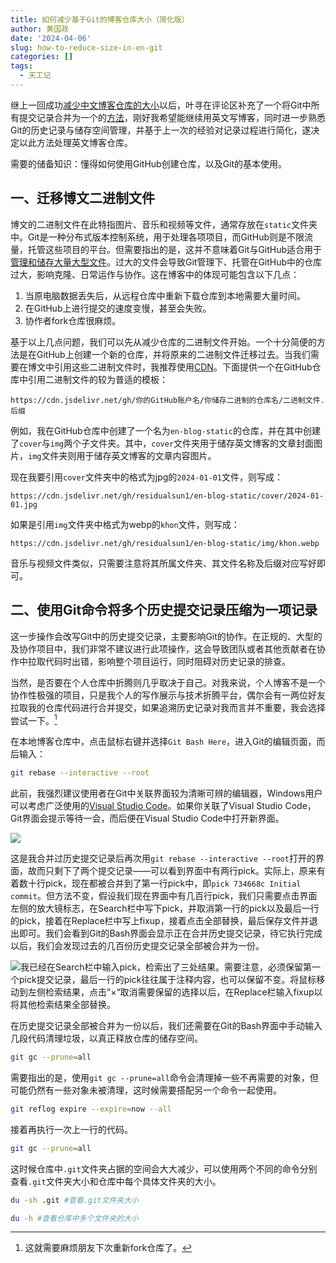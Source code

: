 ```yaml
---
title: 如何减少基于Git的博客仓库大小（简化版）
author: 黄国政
date: '2024-04-06'
slug: how-to-reduce-size-in-en-git
categories: []
tags:
  - 天工记
---
```


继上一回成功[减少中文博客仓库的大小](https://guozheng.rbind.io/posts/2024/03/how-to-reduce-size-in-git/)以后，叶寻在评论区补充了一个将Git中所有提交记录合并为一个的[方法](https://github.com/residualsun1/Residualsun/discussions/46#discussioncomment-8882040)，刚好我希望能继续用英文写博客，同时进一步熟悉Git的历史记录与储存空间管理，并基于上一次的经验对记录过程进行简化，遂决定以此方法处理英文博客仓库。

<!--more-->

需要的储备知识：懂得如何使用GitHub创建仓库，以及Git的基本使用。

## 一、迁移博文二进制文件

博文的二进制文件在此特指图片、音乐和视频等文件，通常存放在`static`文件夹中。Git是一种分布式版本控制系统，用于处理各项项目，而GitHub则是不限流量，托管这些项目的平台。但需要指出的是，这并不意味着Git与GitHub适合用于[管理和储存大量大型文件](https://docs.github.com/en/repositories/working-with-files/managing-large-files/about-large-files-on-github)。过大的文件会导致Git管理下、托管在GitHub中的仓库过大，影响克隆、日常运作与协作。这在博客中的体现可能包含以下几点：

1. 当原电脑数据丢失后，从远程仓库中重新下载仓库到本地需要大量时间。
2. 在GitHub上进行提交的速度变慢，甚至会失败。
3. 协作者fork仓库很麻烦。

基于以上几点问题，我们可以先从减少仓库的二进制文件开始。一个十分简便的方法是在GitHub上创建一个新的仓库，并将原来的二进制文件迁移过去。当我们需要在博文中引用这些二进制文件时，我推荐使用[CDN](https://www.jsdelivr.com/)。下面提供一个在GitHub仓库中引用二进制文件的较为普适的模板：

```
https://cdn.jsdelivr.net/gh/你的GitHub账户名/你储存二进制的仓库名/二进制文件.后缀
```

例如，我在GitHub仓库中创建了一个名为`en-blog-static`的仓库，并在其中创建了`cover`与`img`两个子文件夹。其中，`cover`文件夹用于储存英文博客的文章封面图片，`img`文件夹则用于储存英文博客的文章内容图片。

现在我要引用`cover`文件夹中的格式为jpg的`2024-01-01`文件，则写成：

```
https://cdn.jsdelivr.net/gh/residualsun1/en-blog-static/cover/2024-01-01.jpg
```

如果是引用`img`文件夹中格式为webp的`khon`文件，则写成：

```
https://cdn.jsdelivr.net/gh/residualsun1/en-blog-static/img/khon.webp
```

音乐与视频文件类似，只需要注意将其所属文件夹、其文件名称及后缀对应写好即可。

## 二、使用Git命令将多个历史提交记录压缩为一项记录

这一步操作会改写Git中的历史提交记录，主要影响Git的协作。在正规的、大型的及协作项目中，我们非常不建议进行此项操作，这会导致团队或者其他贡献者在协作中拉取代码时出错，影响整个项目运行，同时阻碍对历史记录的排查。

当然，是否要在个人仓库中折腾则几乎取决于自己。对我来说，个人博客不是一个协作性极强的项目，只是我个人的写作展示与技术折腾平台，偶尔会有一两位好友拉取我的仓库代码进行合并提交，如果追溯历史记录对我而言并不重要，我会选择尝试一下。[^1]

[^1]: 这就需要麻烦朋友下次重新fork仓库了。

在本地博客仓库中，点击鼠标右键并选择`Git Bash Here`，进入Git的编辑页面，而后输入：

```bash
git rebase --interactive --root
```

此前，我强烈建议使用者在Git中关联界面较为清晰可辨的编辑器，Windows用户可以考虑广泛使用的[Visual Studio Code](https://code.visualstudio.com/)。如果你关联了Visual Studio Code，Git界面会提示等待一会，而后便在Visual Studio Code中打开新界面。

![](https://cdn.jsdelivr.net/gh/residualsun1/blog-static/images/2024/04/04-06-1.png)

这是我合并过历史提交记录后再次用`git rebase --interactive --root`打开的界面，故而只剩下了两个提交记录——可以看到界面中有两行pick。实际上，原来有着数十行pick，现在都被合并到了第一行pick中，即`pick 734668c Initial commit`。但方法不变，假设我们现在界面中有几百行pick，我们只需要点击界面左侧的放大镜标志，在Search栏中写下pick，并取消第一行的pick以及最后一行的pick，接着在Replace栏中写上fixup，接着点击全部替换，最后保存文件并退出即可。我们会看到Git的Bash界面会显示正在合并历史提交记录，待它执行完成以后，我们会发现过去的几百份历史提交记录全部被合并为一份。

![我已经在Search栏中输入pick，检索出了三处结果。需要注意，必须保留第一个pick提交记录，最后一行的pick往往属于注释内容，也可以保留不变。将鼠标移动到左侧检索结果，点击”×“取消需要保留的选择以后，在Replace栏输入fixup以将其他检索结果全部替换。](https://cdn.jsdelivr.net/gh/residualsun1/blog-static/images/2024/04/04-06-2.png)

在历史提交记录全部被合并为一份以后，我们还需要在Git的Bash界面中手动输入几段代码清理垃圾，以真正释放仓库的储存空间。

```bash
git gc --prune=all
```

需要指出的是，使用`git gc --prune=all`命令会清理掉一些不再需要的对象，但可能仍然有一些对象未被清理，这时候需要搭配另一个命令一起使用。

```bash
git reflog expire --expire=now --all
```

接着再执行一次上一行的代码。

```bash
git gc --prune=all
```

这时候仓库中`.git`文件夹占据的空间会大大减少，可以使用两个不同的命令分别查看`.git`文件夹大小和仓库中每个具体文件夹的大小。

```bash
du -sh .git #查看.git文件夹大小
```

```bash
du -h #查看仓库中多个文件夹的大小
```